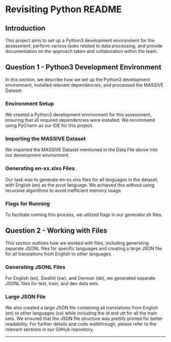 
# Revisiting Python README

## Introduction
This project aims to set up a Python3 development environment for the assessment, perform various tasks related to data processing, and provide documentation on the approach taken and collaboration within the team.

## Question 1 - Python3 Development Environment
In this section, we describe how we set up the Python3 development environment, installed relevant dependencies, and processed the MASSIVE Dataset.

### Environment Setup
We created a Python3 development environment for this assessment, ensuring that all required dependencies were installed. We recommend using PyCharm as our IDE for this project.

### Importing the MASSIVE Dataset
We imported the MASSIVE Dataset mentioned in the Data File above into our development environment.

### Generating en-xx.xlxs Files
Our task was to generate en-xx.xlxs files for all languages in the dataset, with English (en) as the pivot language. We achieved this without using recursive algorithms to avoid inefficient memory usage.

### Flags for Running
To facilitate running this process, we utilized flags in our generator.sh files.

## Question 2 - Working with Files
This section outlines how we worked with files, including generating separate JSONL files for specific languages and creating a large JSON file for all translations from English to other languages.

### Generating JSONL Files
For English (en), Swahili (sw), and German (de), we generated separate JSONL files for test, train, and dev data sets.

### Large JSON File
We also created a large JSON file containing all translations from English (en) to other languages (xx) while including the id and utt for all the train sets. We ensured that the JSON file structure was prettily printed for better readability.
For further details and code walkthrough, please refer to the relevant sections in our GitHub repository.

---
